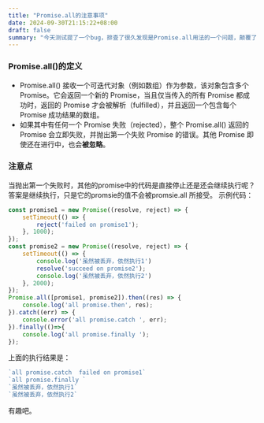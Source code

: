 ```yaml
---
title: "Promise.all的注意事项"
date: 2024-09-30T21:15:22+08:00
draft: false
summary: "今天测试提了一个bug，排查了很久发现是Promise.all用法的一个问题，颠覆了我对它的认知，这里记录一下。"
---
```

### Promise.all()的定义
- Promise.all() 接收一个可迭代对象（例如数组）作为参数，该对象包含多个 Promise。它会返回一个新的 Promise，当且仅当传入的所有 Promise 都成功时，返回的 Promise 才会被解析（fulfilled），并且返回一个包含每个 Promise 成功结果的数组。
- 如果其中有任何一个 Promise 失败（rejected），整个 Promise.all() 返回的 Promise 会立即失败，并抛出第一个失败 Promise 的错误。其他 Promise 即使还在进行中，也会**被忽略**。


### 注意点

当抛出第一个失败时，其他的promise中的代码是直接停止还是还会继续执行呢？答案是继续执行，只是它的promsie的值不会被promsie.all 所接受。
示例代码：
```javascript
const promise1 = new Promise((resolve, reject) => {
    setTimeout(() => {
        reject('failed on promise1');
    }, 1000);
});
const promise2 = new Promise((resolve, reject) => {
    setTimeout(() => {
        console.log('虽然被丢弃，依然执行1')
        resolve('succeed on promise2');
        console.log('虽然被丢弃，依然执行2')
    }, 2000);
});
Promise.all([promise1, promise2]).then((res) => {
    console.log('all promise.then', res);
}).catch((err) => {
    console.error('all promise.catch ', err);
}).finally(()=>{
    console.log('all promise.finally ');
});

```
上面的执行结果是：
```javascript
`all promise.catch  failed on promise1`
`all promise.finally `
`虽然被丢弃，依然执行1`
`虽然被丢弃，依然执行2`
```
有趣吧。


